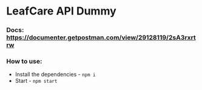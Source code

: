 # LeafCare API Dummy

### Docs: https://documenter.getpostman.com/view/29128119/2sA3rxrtrw

### How to use:
- Install the dependencies - `npm i`
- Start - `npm start`